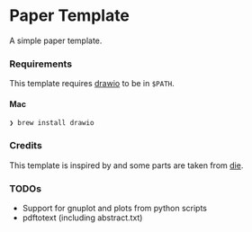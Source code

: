 Paper Template
==============

A simple paper template.

### Requirements

This template requires [drawio](https://www.diagrams.net/) to be in `$PATH`.

#### Mac

```
❯ brew install drawio
```

### Credits

This template is inspired by and some parts are taken from [die](https://github.com/tsgates/die).

### TODOs
- Support for gnuplot and plots from python scripts
- pdftotext (including abstract.txt)
